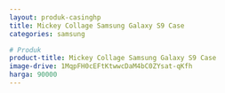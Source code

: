 ```yaml
---
layout: produk-casinghp
title: Mickey Collage Samsung Galaxy S9 Case
categories: samsung

# Produk
product-title: Mickey Collage Samsung Galaxy S9 Case
image-drive: 1MqpFH0cEFtKtwwcDaM4bC0ZYsat-qKfh
harga: 90000
---
```

